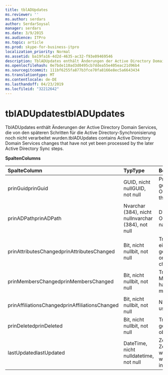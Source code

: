 ```yaml
---
title: tblADUpdates
ms.reviewer: ''
ms.author: serdars
author: SerdarSoysal
manager: serdars
ms.date: 3/9/2015
ms.audience: ITPro
ms.topic: article
ms.prod: skype-for-business-itpro
localization_priority: Normal
ms.assetid: ba19fa16-4d2d-4635-ac32-f93e09469546
description: TblADUpdates enthält Änderungen der Active Directory Domain Services, die von den späteren Schritten für die Active Directory-Synchronisierung noch nicht verarbeitet wurden.
ms.openlocfilehash: 0e7bde110ad3d0495cb7ddea55e405eac21d96b4
ms.sourcegitcommit: 111bf6255fa877b3fce70fa8166e8ec5a6643434
ms.translationtype: MT
ms.contentlocale: de-DE
ms.lasthandoff: 04/23/2019
ms.locfileid: "32212642"
---
```

# <a name="tbladupdates"></a><span data-ttu-id="c4f76-103">tblADUpdates</span><span class="sxs-lookup"><span data-stu-id="c4f76-103">tblADUpdates</span></span>
 
<span data-ttu-id="c4f76-104">TblADUpdates enthält Änderungen der Active Directory Domain Services, die von den späteren Schritten für die Active Directory-Synchronisierung noch nicht verarbeitet wurden.</span><span class="sxs-lookup"><span data-stu-id="c4f76-104">tblADUpdates contains Active Directory Domain Services changes that have not yet been processed by the later Active Directory Sync steps.</span></span>
  
<span data-ttu-id="c4f76-105">**Spalten**</span><span class="sxs-lookup"><span data-stu-id="c4f76-105">**Columns**</span></span>

|<span data-ttu-id="c4f76-106">**Spalte**</span><span class="sxs-lookup"><span data-stu-id="c4f76-106">**Column**</span></span>|<span data-ttu-id="c4f76-107">**Typ**</span><span class="sxs-lookup"><span data-stu-id="c4f76-107">**Type**</span></span>|<span data-ttu-id="c4f76-108">**Beschreibung**</span><span class="sxs-lookup"><span data-stu-id="c4f76-108">**Description**</span></span>|
|:-----|:-----|:-----|
|<span data-ttu-id="c4f76-109">prinGuid</span><span class="sxs-lookup"><span data-stu-id="c4f76-109">prinGuid</span></span>  <br/> |<span data-ttu-id="c4f76-110">GUID, nicht null</span><span class="sxs-lookup"><span data-stu-id="c4f76-110">GUID, not null</span></span>  <br/> |<span data-ttu-id="c4f76-111">Prinzipal-GUID des geänderten Objekts.</span><span class="sxs-lookup"><span data-stu-id="c4f76-111">Principal GUID of the object that changed.</span></span>  <br/> |
|<span data-ttu-id="c4f76-112">prinADPath</span><span class="sxs-lookup"><span data-stu-id="c4f76-112">prinADPath</span></span>  <br/> |<span data-ttu-id="c4f76-113">Nvarchar (384), nicht null</span><span class="sxs-lookup"><span data-stu-id="c4f76-113">nvarchar (384), not null</span></span>  <br/> |<span data-ttu-id="c4f76-114">Distinguished Name des Objekts.</span><span class="sxs-lookup"><span data-stu-id="c4f76-114">Distinguished name of the object.</span></span>  <br/> |
|<span data-ttu-id="c4f76-115">prinAttributesChanged</span><span class="sxs-lookup"><span data-stu-id="c4f76-115">prinAttributesChanged</span></span>  <br/> |<span data-ttu-id="c4f76-116">Bit, nicht null</span><span class="sxs-lookup"><span data-stu-id="c4f76-116">bit, not null</span></span>  <br/> |<span data-ttu-id="c4f76-117">True, wenn mindestens ein Attribut des Objekts geändert.</span><span class="sxs-lookup"><span data-stu-id="c4f76-117">True if at least one attribute of the object changed.</span></span>  <br/> |
|<span data-ttu-id="c4f76-118">prinMembersChanged</span><span class="sxs-lookup"><span data-stu-id="c4f76-118">prinMembersChanged</span></span>  <br/> |<span data-ttu-id="c4f76-119">Bit, nicht null</span><span class="sxs-lookup"><span data-stu-id="c4f76-119">bit, not null</span></span>  <br/> |<span data-ttu-id="c4f76-120">True, wenn die Mitgliedschaft geändert hat.</span><span class="sxs-lookup"><span data-stu-id="c4f76-120">True if the membership changed.</span></span>  <br/> |
|<span data-ttu-id="c4f76-121">prinAffiliationsChanged</span><span class="sxs-lookup"><span data-stu-id="c4f76-121">prinAffiliationsChanged</span></span>  <br/> |<span data-ttu-id="c4f76-122">Bit, nicht null</span><span class="sxs-lookup"><span data-stu-id="c4f76-122">bit, not null</span></span>  <br/> |<span data-ttu-id="c4f76-123">Nicht verwendet.</span><span class="sxs-lookup"><span data-stu-id="c4f76-123">Not used.</span></span>  <br/> |
|<span data-ttu-id="c4f76-124">prinDeleted</span><span class="sxs-lookup"><span data-stu-id="c4f76-124">prinDeleted</span></span>  <br/> |<span data-ttu-id="c4f76-125">Bit, nicht null</span><span class="sxs-lookup"><span data-stu-id="c4f76-125">bit, not null</span></span>  <br/> |<span data-ttu-id="c4f76-126">True, wenn das Objekt gelöscht wurde.</span><span class="sxs-lookup"><span data-stu-id="c4f76-126">True if the object was deleted.</span></span>  <br/> |
|<span data-ttu-id="c4f76-127">lastUpdated</span><span class="sxs-lookup"><span data-stu-id="c4f76-127">lastUpdated</span></span>  <br/> |<span data-ttu-id="c4f76-128">DateTime, nicht null</span><span class="sxs-lookup"><span data-stu-id="c4f76-128">datetime, not null</span></span>  <br/> |<span data-ttu-id="c4f76-129">Zeitstempel der, wenn die Zeile eingefügt wurde.</span><span class="sxs-lookup"><span data-stu-id="c4f76-129">Time stamp of when the row was inserted.</span></span>  <br/> |
   

